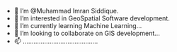 - 👋 I’m @Muhammad Imran Siddique.
- 👀 I’m interested in GeoSpatial Software development.
- 🌱 I’m currently learning Machine Learning...
- 💞️ I’m looking to collaborate on GIS development...
- 📫 ..........................................

<!---
imran-5/imran-5 is a ✨ special ✨ repository because its `README.md` (this file) appears on your GitHub profile.
You can click the Preview link to take a look at your changes.
--->
